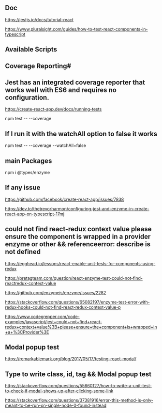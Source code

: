 ## Doc
https://jestjs.io/docs/tutorial-react

https://www.pluralsight.com/guides/how-to-test-react-components-in-typescript


## Available Scripts
## Coverage Reporting#
## Jest has an integrated coverage reporter that works well with ES6 and requires no configuration.

https://create-react-app.dev/docs/running-tests


npm test -- --coverage


## If I run it with the watchAll option to false it works

npm test -- --coverage --watchAll=false

## main Packages
npm i @types/enzyme


## If any issue
https://github.com/facebook/create-react-app/issues/7838

https://dev.to/thetrevorharmon/configuring-jest-and-enzyme-in-create-react-app-on-typescript-17mj

## could not find react-redux context value please ensure the component is wrapped in a provider enzyme or other && referenceerror: describe is not defined
https://egghead.io/lessons/react-enable-unit-tests-for-components-using-redux

https://pretagteam.com/question/react-enzyme-test-could-not-find-reactredux-context-value


https://github.com/enzymejs/enzyme/issues/2282

https://stackoverflow.com/questions/65082197/enzyme-test-error-with-redux-hooks-could-not-find-react-redux-context-value-p

https://www.codegrepper.com/code-examples/javascript/jest+could+not+find+react-redux+context+value%3B+please+ensure+the+component+is+wrapped+in+a+%3CProvider%3E

## Modal popup test
https://remarkablemark.org/blog/2017/05/17/testing-react-modal/

## Type to write class, id, tag && Modal popup test

https://stackoverflow.com/questions/55660127/how-to-write-a-unit-test-to-check-if-modal-shows-up-after-clicking-some-link

https://stackoverflow.com/questions/37381916/error-this-method-is-only-meant-to-be-run-on-single-node-0-found-instead
